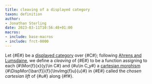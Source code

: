 ```yaml
---
title: cleaving of a displayed category
taxon: definition
author:
- Jonathan Sterling
date: 2023-03-11T10:56:48+01:00
macros:
- include: base-macros
- include: frct-0000
---
```


Let {#E#} be a [displayed category](frct-0000) over {#C#}; following [Ahrens and Lumsdaine](ahrens-lumsdaine-2019), we define a *cleaving* of {#E#} to be a function assigning to each {#\Mor{f}{x}{y}\in C#}  and {#u\in C_y#} a [cartesian morphism](frct-0001) {#\DispMor{\bar{f}}{f}{\InvImg{f}u}{u}#} in {#E#} called the *chosen cartesian lift* of {#u#} along {#f#}.
